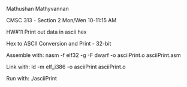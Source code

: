 Mathushan Mathyvannan

CMSC 313 - Section 2 Mon/Wen 10-11:15 AM

HW#11 Print out data in ascii hex

Hex to ASCII Conversion and Print - 32-bit

Assemble with: nasm -f elf32 -g -F dwarf -o asciiPrint.o asciiPrint.asm

Link with: ld -m elf_i386 -o asciiPrint asciiPrint.o

Run with: ./asciiPrint
